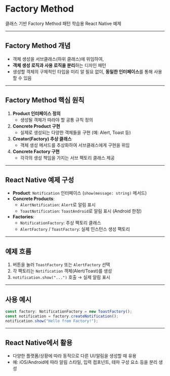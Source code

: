 # Factory Method

클래스 기반 Factory Method 패턴 학습용 React Native 예제

---

## Factory Method 개념

- 객체 생성을 서브클래스(하위 클래스)에 위임하여,
- **객체 생성 로직과 사용 로직을 분리**하는 디자인 패턴
- 생성할 객체의 구체적인 타입을 미리 알 필요 없이, **동일한 인터페이스**를 통해 사용할 수 있음

---

## Factory Method 핵심 원칙

1. **Product 인터페이스 정의**
   - 생성될 객체가 따라야 할 공통 규칙 정의
2. **Concrete Product 구현**
   - 실제로 생성되는 다양한 객체들을 구현 (예: Alert, Toast 등)
3. **Creator(Factory) 추상 클래스**
   - 객체 생성 메서드를 추상화하여 서브클래스에게 구현을 위임
4. **Concrete Factory 구현**
   - 각각의 생성 책임을 가지는 서브 팩토리 클래스 제공

---

## React Native 예제 구성

- **Product**: `Notification` 인터페이스 (`show(message: string)` 메서드)
- **Concrete Products**:
  - `AlertNotification`: `Alert`로 알림 표시
  - `ToastNotification`: `ToastAndroid`로 알림 표시 (Android 한정)
- **Factories**:
  - `NotificationFactory`: 추상 팩토리 클래스
  - `AlertFactory` / `ToastFactory`: 실제 인스턴스 생성 팩토리

---

## 예제 흐름

1. 버튼을 눌러 `ToastFactory` 또는 `AlertFactory` 선택
2. 각 팩토리는 `Notification` 객체(Alert/Toast)를 생성
3. `notification.show("...")` 호출 → 실제 알림 표시

---

## 사용 예시

```ts
const factory: NotificationFactory = new ToastFactory();
const notification = factory.createNotification();
notification.show("Hello from Factory!");
```

---

## React Native에서 활용

- 다양한 플랫폼/상황에 따라 동적으로 다른 UI/알림을 생성할 때 유용
- 예: iOS/Android에 따라 알림 스타일, 입력 컴포넌트, 테마 구성 요소 등을 분리 생성
